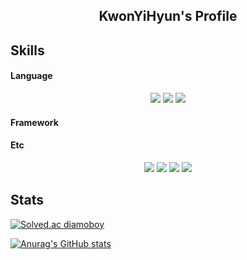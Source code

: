 <h2 align="center">KwonYiHyun's Profile</h2>

## Skills

<h4>Language</h4>
<p align="center">
  <img src="https://img.shields.io/badge/C%23-239120?style=flat-square&logo=csharp&logoColor=white"/>
  <!-- <img src="https://img.shields.io/badge/Java-F80000?style=flat-square&logo=Oracle&logoColor=white"/> -->
  <img src="https://img.shields.io/badge/Visual%20Basic%20for%20Applications-217346?style=flat-square&logo=microsoftexcel&logoColor=white"/>
  <img src="https://img.shields.io/badge/C++-00599C?style=flat-square&logo=c%2b%2b&logoColor=white"/>
</p>

<h4>Framework</h4>
<p align="center">
  <!-- <img src="https://img.shields.io/badge/.NET-512BD4?style=flat-square&logo=.net&logoColor=white"/> -->
</p>

<h4>Etc</h4>
<p align="center">
  <img src="https://img.shields.io/badge/Excel-217346?style=flat-square&logo=MicrosoftExcel&logoColor=white"/>
  <img src="https://img.shields.io/badge/MySQL-4479A1?style=flat-square&logo=mysql&logoColor=white"/>
  <img src="https://img.shields.io/badge/docker-2496ED?style=flat-square&logo=docker&logoColor=white"/>
  <img src="https://img.shields.io/badge/linux-FCC624?style=flat-square&logo=linux&logoColor=white"/>
</p>

## Stats
[![Solved.ac
diamoboy](http://mazassumnida.wtf/api/v2/generate_badge?boj=diamoboy)](https://solved.ac/diamoboy)

[![Anurag's GitHub stats](https://github-readme-stats.vercel.app/api?username=KwonYiHyun&theme=radical)](https://github.com/anuraghazra/github-readme-stats)
